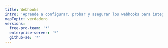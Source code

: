 ```yaml
---
title: Webhooks
intro: 'Aprende a configurar, probar y asegurar los webhooks para integrarte con {% data variables.product.prodname_dotcom %}.'
mapTopic: verdadero
versions:
  free-pro-team: '*'
  enterprise-server: '*'
  github-ae: '*'
---
```


